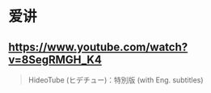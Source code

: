 # 爱讲

## https://www.youtube.com/watch?v=8SegRMGH_K4

> HideoTube (ヒデチュー)：特別版 (with Eng. subtitles) 
